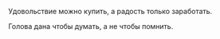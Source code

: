 Удовольствие можно купить, а радость только заработать.

Голова дана чтобы думать, а не чтобы помнить.

